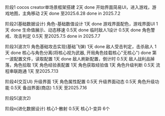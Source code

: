 阶段1
  cocos creator单场景框架搭建  2天 done
  开始界面简易UI，进入游戏，游戏地图，主角移动  2天 done
  至2025.6.28  done in 2025.7.2
  
阶段2(基础数据设计)
  角色-基础数值设计 1天 done
  游戏界面配色，游戏界面UI 1天 done
  生命值展示、动态移速 0.5天 done
  临时敌人1设计 0.5天 done
  角色警戒、攻击判定 0.5天 
  至2025.7.5  done in 2025.7.7

阶段3(波次1)
  角色基础攻击实现(基础飞弹) 1天 done
  敌人受击判定，击杀敌人 1天 done
  核心与角色分离(将核心视为武器, 开局角色挂载核心"无核心") done
  第一波配置文件，读取配置  1天 done
  敌人刷新配置，倒计时 0.5天
  敌人战利品掉落，角色拾取  1天
  角色经验表配置  1天
  角色获取经验值  1天
  角色升级判断  0.5天
  流程串联跑通  1天
  至2025.7.13

阶段4(交互UI)
  升级界面 1天
  角色属性配置 0.5天
  升级界面动态 0.5天
  角色升级功能 0.5天
  备战界面(商店) 1.5天
  至2025.7.16

阶段5(波次2)

阶段n(进化数据设计)
  核心1-散射 0.5天
  核心1-变异 6个